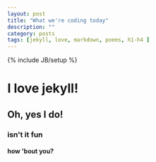 ```yaml
---
layout: post
title: "What we're coding today"
description: ""
category: posts
tags: [jekyll, love, markdown, poems, h1-h4 ]
---
```

{% include JB/setup %}
# I love jekyll!

## Oh, yes I do!

### isn't it fun

#### how 'bout you?